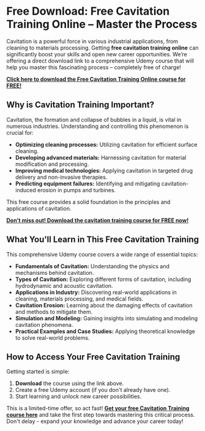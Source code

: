 # Free Download: Free Cavitation Training Online – Master the Process

Cavitation is a powerful force in various industrial applications, from cleaning to materials processing. Getting **free cavitation training online** can significantly boost your skills and open new career opportunities. We’re offering a direct download link to a comprehensive Udemy course that will help you master this fascinating process – completely free of charge!

[**Click here to download the Free Cavitation Training Online course for FREE!**](https://udemywork.com/free-cavitation-training-online)

## Why is Cavitation Training Important?

Cavitation, the formation and collapse of bubbles in a liquid, is vital in numerous industries. Understanding and controlling this phenomenon is crucial for:

*   **Optimizing cleaning processes:** Utilizing cavitation for efficient surface cleaning.
*   **Developing advanced materials:** Harnessing cavitation for material modification and processing.
*   **Improving medical technologies:** Applying cavitation in targeted drug delivery and non-invasive therapies.
*   **Predicting equipment failures:** Identifying and mitigating cavitation-induced erosion in pumps and turbines.

This free course provides a solid foundation in the principles and applications of cavitation.

[**Don't miss out! Download the cavitation training course for FREE now!**](https://udemywork.com/free-cavitation-training-online)

## What You'll Learn in This Free Cavitation Training

This comprehensive Udemy course covers a wide range of essential topics:

*   **Fundamentals of Cavitation:** Understanding the physics and mechanisms behind cavitation.
*   **Types of Cavitation:** Exploring different forms of cavitation, including hydrodynamic and acoustic cavitation.
*   **Applications in Industry:** Discovering real-world applications in cleaning, materials processing, and medical fields.
*   **Cavitation Erosion:** Learning about the damaging effects of cavitation and methods to mitigate them.
*   **Simulation and Modeling:** Gaining insights into simulating and modeling cavitation phenomena.
*   **Practical Examples and Case Studies:** Applying theoretical knowledge to solve real-world problems.

## How to Access Your Free Cavitation Training

Getting started is simple:

1.  **Download** the course using the link above.
2.  Create a free Udemy account (if you don't already have one).
3.  Start learning and unlock new career possibilities.

This is a limited-time offer, so act fast! **[Get your free Cavitation Training course here](https://udemywork.com/free-cavitation-training-online)** and take the first step towards mastering this critical process. Don't delay - expand your knowledge and advance your career today!
